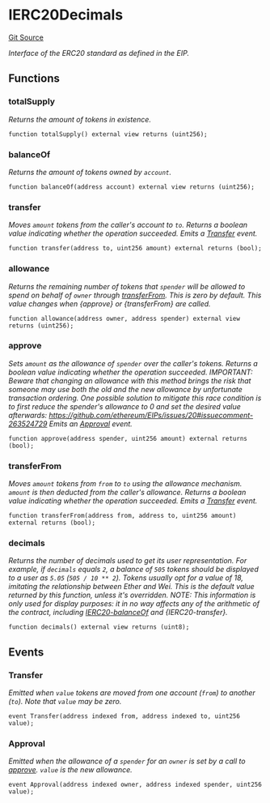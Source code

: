 # IERC20Decimals
[Git Source](https://github.com/thrackle-io/tron/blob/13105ed31bc78c8d50cdf97173deb83a68e88dee/src/client/token/ERC20/IERC20Decimals.sol)

*Interface of the ERC20 standard as defined in the EIP.*


## Functions
### totalSupply

*Returns the amount of tokens in existence.*


```solidity
function totalSupply() external view returns (uint256);
```

### balanceOf

*Returns the amount of tokens owned by `account`.*


```solidity
function balanceOf(address account) external view returns (uint256);
```

### transfer

*Moves `amount` tokens from the caller's account to `to`.
Returns a boolean value indicating whether the operation succeeded.
Emits a [Transfer](/src/client/token/ERC20/IERC20Decimals.sol/interface.IERC20Decimals.md#transfer) event.*


```solidity
function transfer(address to, uint256 amount) external returns (bool);
```

### allowance

*Returns the remaining number of tokens that `spender` will be
allowed to spend on behalf of `owner` through [transferFrom](/src/client/token/ERC20/IERC20Decimals.sol/interface.IERC20Decimals.md#transferfrom). This is
zero by default.
This value changes when {approve} or {transferFrom} are called.*


```solidity
function allowance(address owner, address spender) external view returns (uint256);
```

### approve

*Sets `amount` as the allowance of `spender` over the caller's tokens.
Returns a boolean value indicating whether the operation succeeded.
IMPORTANT: Beware that changing an allowance with this method brings the risk
that someone may use both the old and the new allowance by unfortunate
transaction ordering. One possible solution to mitigate this race
condition is to first reduce the spender's allowance to 0 and set the
desired value afterwards:
https://github.com/ethereum/EIPs/issues/20#issuecomment-263524729
Emits an [Approval](/src/client/token/ERC20/IERC20Decimals.sol/interface.IERC20Decimals.md#approval) event.*


```solidity
function approve(address spender, uint256 amount) external returns (bool);
```

### transferFrom

*Moves `amount` tokens from `from` to `to` using the
allowance mechanism. `amount` is then deducted from the caller's
allowance.
Returns a boolean value indicating whether the operation succeeded.
Emits a [Transfer](/src/client/token/ERC20/IERC20Decimals.sol/interface.IERC20Decimals.md#transfer) event.*


```solidity
function transferFrom(address from, address to, uint256 amount) external returns (bool);
```

### decimals

*Returns the number of decimals used to get its user representation.
For example, if `decimals` equals `2`, a balance of `505` tokens should
be displayed to a user as `5.05` (`505 / 10 ** 2`).
Tokens usually opt for a value of 18, imitating the relationship between
Ether and Wei. This is the default value returned by this function, unless
it's overridden.
NOTE: This information is only used for _display_ purposes: it in
no way affects any of the arithmetic of the contract, including
[IERC20-balanceOf](/src/client/token/ITokenInterface.sol/interface.IToken.md#balanceof) and {IERC20-transfer}.*


```solidity
function decimals() external view returns (uint8);
```

## Events
### Transfer
*Emitted when `value` tokens are moved from one account (`from`) to
another (`to`).
Note that `value` may be zero.*


```solidity
event Transfer(address indexed from, address indexed to, uint256 value);
```

### Approval
*Emitted when the allowance of a `spender` for an `owner` is set by
a call to [approve](/src/client/token/ERC20/IERC20Decimals.sol/interface.IERC20Decimals.md#approve). `value` is the new allowance.*


```solidity
event Approval(address indexed owner, address indexed spender, uint256 value);
```

